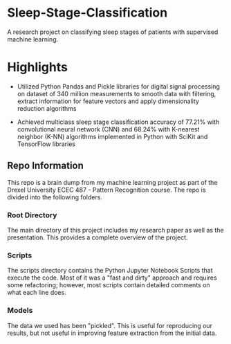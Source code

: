 # Sleep-Stage-Classification

A research project on classifying sleep stages of patients with supervised machine learning.

# Highlights

* Utilized Python Pandas and Pickle libraries for digital signal processing on dataset of 340 million measurements to smooth data with filtering, extract information for feature vectors and apply dimensionality reduction algorithms 

* Achieved multiclass sleep stage classification accuracy of 77.21% with convolutional neural network (CNN) and 68.24% with K-nearest neighbor (K-NN) algorithms implemented in Python with SciKit and TensorFlow libraries

## Repo Information

This repo is a brain dump from my machine learning project as part of the Drexel University ECEC 487 - Pattern Recognition
course. The repo is divided into the following folders.

### Root Directory

The main directory of this project includes my research paper as well as the presentation. This provides a complete overview of the project.

### Scripts

The scripts directory contains the Python Jupyter Notebook Scripts that execute the code. Most of it was a "fast and dirty" approach and requires some refactoring; however, most scripts contain detailed comments on what each line does.

### Models

The data we used has been "pickled". This is useful for reproducing our results, but not useful in improving feature extraction from the initial data.
